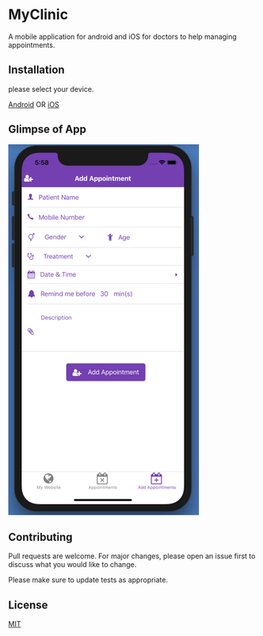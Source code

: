 # MyClinic

A mobile application for android and iOS for doctors to help managing appointments.

## Installation

please select your device.

[Android]() OR [iOS]()

## Glimpse of App

![Add Appointments](https://raw.githubusercontent.com/navneet-kumar/MyClinic/mvp/screenshots/AddAppointments.png)

## Contributing

Pull requests are welcome. For major changes, please open an issue first to discuss what you would like to change.

Please make sure to update tests as appropriate.

## License

[MIT](https://choosealicense.com/licenses/mit/)
